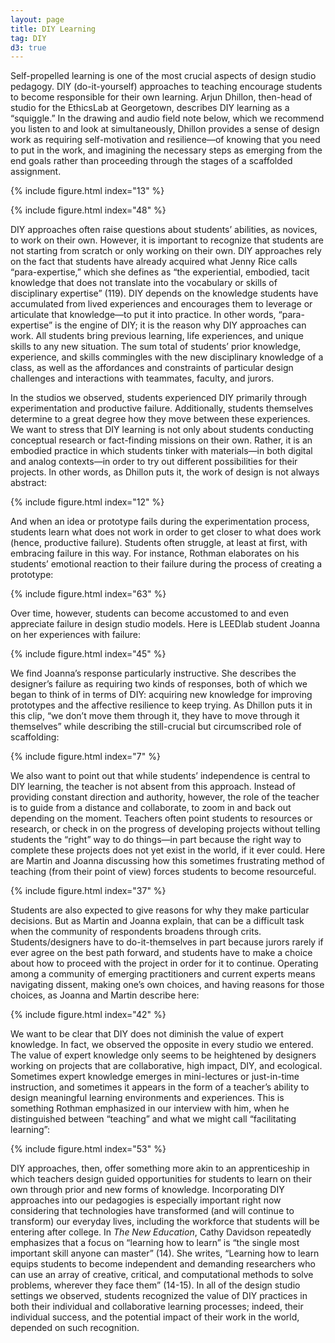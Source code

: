```yaml
---
layout: page
title: DIY Learning
tag: DIY
d3: true
---
```


Self-propelled learning is one of the most crucial aspects of design studio pedagogy. DIY (do-it-yourself) approaches to teaching encourage students to become responsible for their own learning. Arjun Dhillon, then-head of studio for the EthicsLab at Georgetown, describes DIY learning as a “squiggle.” In the drawing and audio field note below, which we recommend you listen to and look at simultaneously, Dhillon provides a sense of design work as requiring self-motivation and resilience—of knowing that you need to put in the work, and imagining the necessary steps as emerging from the end goals rather than proceeding through the stages of a scaffolded assignment.  

{% include figure.html index="13" %}

{% include figure.html index="48" %}


DIY approaches often raise questions about students’ abilities, as novices, to work on their own. However, it is important to recognize that students are not starting from scratch or only working on their own. DIY approaches rely on the fact that students have already acquired what Jenny Rice calls “para-expertise,” which she defines as “the experiential, embodied, tacit knowledge that does not translate into the vocabulary or skills of disciplinary expertise” (119). DIY depends on the knowledge students have accumulated from lived experiences and encourages them to leverage or articulate that knowledge—to put it into practice. In other words, “para-expertise” is the engine of DIY; it is the reason why DIY approaches can work. All students bring previous learning, life experiences, and unique skills to any new situation. The sum total of students’ prior knowledge, experience, and skills commingles with the new disciplinary knowledge of a class, as well as the affordances and constraints of particular design challenges and interactions with teammates, faculty, and jurors.

In the studios we observed, students experienced DIY primarily through experimentation and productive failure. Additionally, students themselves determine to a great degree how they move between these experiences. We want to stress that DIY learning is not only about students conducting conceptual research or fact-finding missions on their own. Rather, it is an embodied practice in which students tinker with materials—in both digital and analog contexts—in order to try out different possibilities for their projects. In other words, as Dhillon puts it, the work of design is not always abstract:

{% include figure.html index="12" %}

And when an idea or prototype fails during the experimentation process, students learn what does not work in order to get closer to what does work (hence, productive failure). Students often struggle, at least at first, with embracing failure in this way. For instance, Rothman elaborates on his students’ emotional reaction to their failure during the process of creating a prototype: 

{% include figure.html index="63" %}

Over time, however, students can become accustomed to and even appreciate failure in design studio models. Here is LEEDlab student Joanna on her experiences with failure:

{% include figure.html index="45" %}

We find Joanna’s response particularly instructive. She describes the designer’s failure as requiring two kinds of responses, both of which we began to think of in terms of DIY: acquiring new knowledge for improving prototypes and the affective resilience to keep trying. As Dhillon puts it in this clip, “we don’t move them through it, they have to move through it themselves” while describing the still-crucial but circumscribed role of scaffolding:

{% include figure.html index="7" %}

We also want to point out that while students’ independence is central to DIY learning, the teacher is not absent from this approach. Instead of providing constant direction and authority, however, the role of the teacher is to guide from a distance and collaborate, to zoom in and back out depending on the moment. Teachers often point students to resources or research, or check in on the progress of developing projects without telling students the “right” way to do things—in part because the right way to complete these projects does not yet exist in the world, if it ever could. Here are Martin and Joanna discussing how this sometimes frustrating method of teaching (from their point of view) forces students to become resourceful.

{% include figure.html index="37" %}

Students are also expected to give reasons for why they make particular decisions. But as Martin and Joanna explain, that can be a difficult task when the community of respondents broadens through crits. Students/designers have to do-it-themselves in part because jurors rarely if ever agree on the best path forward, and students have to make a choice about how to proceed with the project in order for it to continue. Operating among a community of emerging practitioners and current experts means navigating dissent, making one’s own choices, and having reasons for those choices, as Joanna and Martin describe here:

{% include figure.html index="42" %}

We want to be clear that DIY does not diminish the value of expert knowledge. In fact, we observed the opposite in every studio we entered. The value of expert knowledge only seems to be heightened by designers working on projects that are collaborative, high impact, DIY, and ecological. Sometimes expert knowledge emerges in mini-lectures or just-in-time instruction, and sometimes it appears in the form of a teacher’s ability to design meaningful learning environments and experiences. This is something Rothman emphasized in our interview with him, when he distinguished between “teaching” and what we might call “facilitating learning”:  

{% include figure.html index="53" %}

DIY approaches, then, offer something more akin to an apprenticeship in which teachers design guided opportunities for students to learn on their own through prior and new forms of knowledge. Incorporating DIY approaches into our pedagogies is especially important right now considering that technologies have transformed (and will continue to transform) our everyday lives, including the workforce that students will be entering after college. In <em>The New Education</em>, Cathy Davidson repeatedly emphasizes that a focus on “learning how to learn” is “the single most important skill anyone can master” (14). She writes, “Learning how to learn equips students to become independent and demanding researchers who can use an array of creative, critical, and computational methods to solve problems, wherever they face them” (14-15). In all of the design studio settings we observed, students recognized the value of DIY practices in both their individual and collaborative learning processes; indeed, their individual success, and the potential impact of their work in the world, depended on such recognition.
